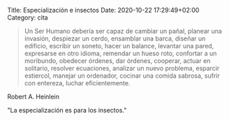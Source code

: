 Title: Especialización e insectos
Date: 2020-10-22 17:29:49+02:00
Category: cita

>    Un Ser Humano debería ser capaz de cambiar un pañal, planear una invasión, despiezar un cerdo, ensamblar una barca, diseñar un edificio, escribir un soneto, hacer un balance, levantar una pared, expresarse en otro idioma, remendar un hueso roto, confortar a un moribundo, obedecer órdenes, dar órdenes, cooperar, actuar en solitario, resolver ecuaciones, analizar un nuevo problema, esparcir estiercol, manejar un ordenador, cocinar una comida sabrosa, sufrir con entereza, luchar eficientemente.

Robert A. Heinlein

"La especialización es para los insectos." 

